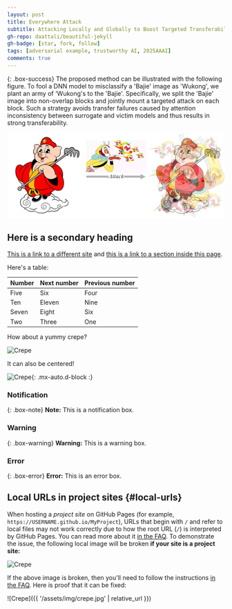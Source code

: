```yaml
---
layout: post
title: Everywhere Attack 
subtitle: Attacking Locally and Globally to Boost Targeted Transferability 
gh-repo: daattali/beautiful-jekyll
gh-badge: [star, fork, follow]
tags: [adversarial example, trustworthy AI, 2025AAAI]
comments: true
---
```


{: .box-success}
The proposed method can be illustrated with the following figure. To fool a DNN model to misclassify a 'Bajie' image as 'Wukong', we plant an army of 'Wukong's to the 'Bajie'. 
Specifically, we split the 'Bajie' image into non-overlap blocks and jointly mount a targeted attack on each block. 
Such a strategy avoids transfer failures caused by attention inconsistency between surrogate and victim models and thus results in strong transferability.

![fig1](figs/2025AAAI_Fig1.png)

## Here is a secondary heading

[This is a link to a different site](https://deanattali.com/) and [this is a link to a section inside this page](#local-urls).

Here's a table:

| Number | Next number | Previous number |
| :------ |:--- | :--- |
| Five | Six | Four |
| Ten | Eleven | Nine |
| Seven | Eight | Six |
| Two | Three | One |

How about a yummy crepe?

![Crepe](https://beautifuljekyll.com/assets/img/crepe.jpg)

It can also be centered!

![Crepe](https://beautifuljekyll.com/assets/img/crepe.jpg){: .mx-auto.d-block :}

### Notification

{: .box-note}
**Note:** This is a notification box.

### Warning

{: .box-warning}
**Warning:** This is a warning box.

### Error

{: .box-error}
**Error:** This is an error box.

## Local URLs in project sites {#local-urls}

When hosting a *project site* on GitHub Pages (for example, `https://USERNAME.github.io/MyProject`), URLs that begin with `/` and refer to local files may not work correctly due to how the root URL (`/`) is interpreted by GitHub Pages. You can read more about it [in the FAQ](https://beautifuljekyll.com/faq/#links-in-project-page). To demonstrate the issue, the following local image will be broken **if your site is a project site:**

![Crepe](/assets/img/crepe.jpg)

If the above image is broken, then you'll need to follow the instructions [in the FAQ](https://beautifuljekyll.com/faq/#links-in-project-page). Here is proof that it can be fixed:

![Crepe]({{ '/assets/img/crepe.jpg' | relative_url }})
